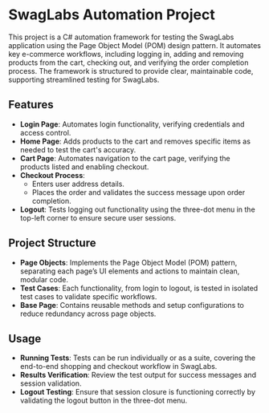 # SwagLabs Automation Project

This project is a C# automation framework for testing the SwagLabs application using the Page Object Model (POM) design pattern. It automates key e-commerce workflows, including logging in, adding and removing products from the cart, checking out, and verifying the order completion process. The framework is structured to provide clear, maintainable code, supporting streamlined testing for SwagLabs.

## Features

- **Login Page**: Automates login functionality, verifying credentials and access control.
- **Home Page**: Adds products to the cart and removes specific items as needed to test the cart's accuracy.
- **Cart Page**: Automates navigation to the cart page, verifying the products listed and enabling checkout.
- **Checkout Process**:
  - Enters user address details.
  - Places the order and validates the success message upon order completion.
- **Logout**: Tests logging out functionality using the three-dot menu in the top-left corner to ensure secure user sessions.

## Project Structure

- **Page Objects**: Implements the Page Object Model (POM) pattern, separating each page’s UI elements and actions to maintain clean, modular code.
- **Test Cases**: Each functionality, from login to logout, is tested in isolated test cases to validate specific workflows.
- **Base Page**: Contains reusable methods and setup configurations to reduce redundancy across page objects.
  
## Usage

- **Running Tests**: Tests can be run individually or as a suite, covering the end-to-end shopping and checkout workflow in SwagLabs.
- **Results Verification**: Review the test output for success messages and session validation.
- **Logout Testing**: Ensure that session closure is functioning correctly by validating the logout button in the three-dot menu.
